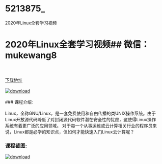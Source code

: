 # 5213875_
2020年Linux全套学习视频
# 2020年Linux全套学习视频## 微信：mukewang8
<br/></br>[下载地址](http://www.36tz.cn/article/5213875 "下载地址")
<br/></br>[![download](http://36tz.cn/muke_img/2020_06_1-71-300x196.png "下载地址")](http://www.36tz.cn/article/5213875 "下载地址")
<br/></br>### 课程介绍:<br/></br>Linux，全称GNU/Linux，是一套免费使用和自由传播的类UNIX操作系统。由于Linux开放源代码降低了对封闭源代码软件潜在安全性的忧虑，这使得Linux操作系统有着更广泛的应用领域。
对于每一个从事运维或云计算相关行业的程序员来说，Linux都是必学的知识点，但如何才能快速入门Linux云计算呢？

### 课程截图:
[![download](http://36tz.cn/muke_img/2020_06_2-78.png "下载地址")](http://www.36tz.cn/article/5213875 "下载地址")
